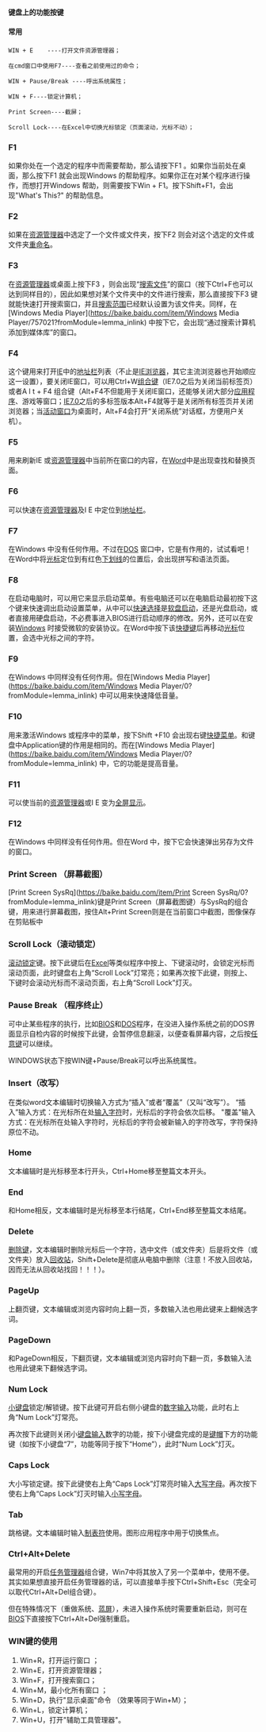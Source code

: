 #### 键盘上的功能按键



#### 常用

```
WIN + E    ----打开文件资源管理器；

在cmd窗口中使用F7----查看之前使用过的命令；

WIN + Pause/Break ----呼出系统属性；

WIN + F----锁定计算机；

Print Screen----截屏；

Scroll Lock----在Excel中切换光标锁定（页面滚动，光标不动）；
```



### F1

如果你处在一个选定的程序中而需要帮助，那么请按下F1 。如果你当前处在桌面，那么按下F1 就会出现Windows 的帮助程序。如果你正在对某个程序进行操作，而想打开Windows  帮助，则需要按下Win + F1。按下Shift+F1，会出现"What's This?" 的帮助信息。

### F2

如果在[资源管理器](https://baike.baidu.com/item/资源管理器/1951545?fromModule=lemma_inlink)中选定了一个文件或文件夹，按下F2 则会对这个选定的文件或文件夹[重命名](https://baike.baidu.com/item/重命名/7952534?fromModule=lemma_inlink)。

### F3

在[资源管理器](https://baike.baidu.com/item/资源管理器/0?fromModule=lemma_inlink)或桌面上按下F3 ，则会出现“[搜索文件](https://baike.baidu.com/item/搜索文件/7322778?fromModule=lemma_inlink)”的窗口（按下Ctrl+F也可以达到同样目的），因此如果想对某个文件夹中的文件进行搜索，那么直接按下F3 键就能快速打开搜索窗口，并且[搜索范围](https://baike.baidu.com/item/搜索范围/56264449?fromModule=lemma_inlink)已经默认设置为该文件夹。同样，在[Windows Media Player](https://baike.baidu.com/item/Windows Media Player/757021?fromModule=lemma_inlink) 中按下它，会出现“通过搜索计算机添加到媒体库”的窗口。

### F4

这个键用来打开[IE](https://baike.baidu.com/item/IE/69103?fromModule=lemma_inlink)中的[地址栏](https://baike.baidu.com/item/地址栏/9637129?fromModule=lemma_inlink)列表（不止是[IE浏览器](https://baike.baidu.com/item/IE浏览器/9505586?fromModule=lemma_inlink)，其它主流浏览器也开始顺应这一设置），要关闭IE窗口，可以用Ctrl+W[组合键](https://baike.baidu.com/item/组合键/7370955?fromModule=lemma_inlink)（IE7.0之后为关闭当前标签页）或者A l t + F4 组合键（Alt+F4不但能用于关闭IE窗口，还能够关闭大部分[应用程序](https://baike.baidu.com/item/应用程序/5985445?fromModule=lemma_inlink)、游戏等窗口；[IE7.0](https://baike.baidu.com/item/IE7.0/7552962?fromModule=lemma_inlink)之后的多标签版本Alt+F4就等于是关闭所有标签页并关闭浏览器；当[活动窗口](https://baike.baidu.com/item/活动窗口/7595526?fromModule=lemma_inlink)为桌面时，Alt+F4会打开“关闭系统”对话框，方便用户关机）。

### F5

用来刷新IE 或[资源管理器](https://baike.baidu.com/item/资源管理器/0?fromModule=lemma_inlink)中当前所在窗口的内容，在[Word](https://baike.baidu.com/item/Word/73117?fromModule=lemma_inlink)中是出现查找和替换页面。

### F6

可以快速在[资源管理器](https://baike.baidu.com/item/资源管理器/0?fromModule=lemma_inlink)及I E 中定位到[地址栏](https://baike.baidu.com/item/地址栏/0?fromModule=lemma_inlink)。

### F7

在Windows 中没有任何作用。不过在[DOS](https://baike.baidu.com/item/DOS/32025?fromModule=lemma_inlink) 窗口中，它是有作用的，试试看吧！在Word中将[光标](https://baike.baidu.com/item/光标/4277488?fromModule=lemma_inlink)定位到有红色[下划线](https://baike.baidu.com/item/下划线/9768709?fromModule=lemma_inlink)的位置后，会出现拼写和语法页面。

### F8

在启动电脑时，可以用它来显示启动菜单。有些电脑还可以在电脑启动最初按下这个键来快速调出启动设置菜单，从中可以[快速选择](https://baike.baidu.com/item/快速选择/5432789?fromModule=lemma_inlink)是[软盘启动](https://baike.baidu.com/item/软盘启动/20925257?fromModule=lemma_inlink)，还是光盘启动，或者直接用硬盘启动，不必费事进入BIOS进行启动顺序的修改。另外，还可以在安装[Windows](https://baike.baidu.com/item/Windows/0?fromModule=lemma_inlink) 时接受微软的安装协议。在Word中按下该[快捷键](https://baike.baidu.com/item/快捷键/1875219?fromModule=lemma_inlink)后再移动[光标](https://baike.baidu.com/item/光标/0?fromModule=lemma_inlink)位置，会选中光标之间的字符。

### F9

在Windows 中同样没有任何作用。但在[Windows Media Player](https://baike.baidu.com/item/Windows Media Player/0?fromModule=lemma_inlink) 中可以用来快速降低音量。

### F10

用来激活Windows 或程序中的菜单，按下Shift +F10 会出现右键[快捷菜单](https://baike.baidu.com/item/快捷菜单/7432139?fromModule=lemma_inlink)。和键盘中Application键的作用是相同的。而在[Windows Media Player](https://baike.baidu.com/item/Windows Media Player/0?fromModule=lemma_inlink) 中，它的功能是提高音量。

### F11

可以使当前的[资源管理器](https://baike.baidu.com/item/资源管理器/0?fromModule=lemma_inlink)或I E 变为[全屏显示](https://baike.baidu.com/item/全屏显示/9361847?fromModule=lemma_inlink)。

### F12

在Windows 中同样没有任何作用。但在Word 中，按下它会快速弹出另存为文件的窗口。



### Print Screen （屏幕截图）

[Print Screen SysRq](https://baike.baidu.com/item/Print Screen SysRq/0?fromModule=lemma_inlink)键是Print Screen（屏幕截图键）与SysRq的组合键，用来进行屏幕截图，按住Alt+Print Screen则是在当前窗口中截图，图像保存在剪贴板中



### Scroll Lock（滚动锁定）

[滚动锁定](https://baike.baidu.com/item/滚动锁定/22785560?fromModule=lemma_inlink)键。按下此键后在[Excel](https://baike.baidu.com/item/Excel/9564?fromModule=lemma_inlink)等类似程序中按上、下键滚动时，会锁定光标而滚动页面，此时键盘右上角“Scroll Lock”灯常亮；如果再次按下此键，则按上、下键时会滚动光标而不滚动页面，右上角“Scroll Lock”灯灭。



### Pause Break （程序终止）

可中止某些程序的执行，比如[BIOS](https://baike.baidu.com/item/BIOS/0?fromModule=lemma_inlink)和[DOS](https://baike.baidu.com/item/DOS/32025?fromModule=lemma_inlink)程序，在没进入操作系统之前的DOS界面显示自检内容的时候按下此键，会暂停信息翻滚，以便查看屏幕内容，之后按[任意键](https://baike.baidu.com/item/任意键/1853248?fromModule=lemma_inlink)可以继续。

WINDOWS状态下按WIN键+Pause/Break可以呼出系统属性。



### Insert（改写）

在类似word文本编辑时切换输入方式为“插入”或者“覆盖”（又叫“改写”）。
“插入”输入方式：在光标所在处[输入字符](https://baike.baidu.com/item/输入字符/56120622?fromModule=lemma_inlink)时，光标后的字符会依次后移。
"覆盖"输入方式：在光标所在处输入字符时，光标后的字符会被新输入的字符改写，字符保持原位不动。



### Home

文本编辑时是光标移至本行开头，Ctrl+Home移至整篇文本开头。



### End

和Home相反，文本编辑时是光标移至本行结尾，Ctrl+End移至整篇文本结尾。

### Delete

[删除键](https://baike.baidu.com/item/删除键/9946185?fromModule=lemma_inlink)，文本编辑时删除光标后一个字符，选中文件（或文件夹）后是将文件（或文件夹）放入[回收站](https://baike.baidu.com/item/回收站/701018?fromModule=lemma_inlink)，Shift+Delete是彻底从电脑中删除（注意！不放入回收站，因而无法从回收站找回！！！）。

### PageUp

上翻页键，文本编辑或浏览内容时向上翻一页，多数输入法也用此键来上翻候选字词。

### PageDown

和PageDown相反，下翻页键，文本编辑或浏览内容时向下翻一页，多数输入法也用此键来下翻候选字词。

### Num Lock

[小键盘](https://baike.baidu.com/item/小键盘/1587087?fromModule=lemma_inlink)锁定/解锁键。按下此键可开启右侧小键盘的[数字输入](https://baike.baidu.com/item/数字输入/56277816?fromModule=lemma_inlink)功能，此时右上角“Num Lock”灯常亮。

再次按下此键则关闭小[键盘输入](https://baike.baidu.com/item/键盘输入/56171534?fromModule=lemma_inlink)数字的功能，按下小键盘完成的是[键帽](https://baike.baidu.com/item/键帽/56171315?fromModule=lemma_inlink)下方的功能键（如按下小键盘“7”，功能等同于按下“Home”），此时“Num Lock”灯灭。

### Caps Lock

大小写锁定键。按下此键使右上角“Caps Lock”灯常亮时输入[大写字母](https://baike.baidu.com/item/大写字母/4666274?fromModule=lemma_inlink)。再次按下使右上角“Caps Lock”灯灭时输入[小写字母](https://baike.baidu.com/item/小写字母/4666069?fromModule=lemma_inlink)。

### Tab

跳格键。文本编辑时输入[制表符](https://baike.baidu.com/item/制表符/7337607?fromModule=lemma_inlink)使用。图形应用程序中用于切换焦点。

### Ctrl+Alt+Delete

最常用的开启[任务管理器](https://baike.baidu.com/item/任务管理器/138465?fromModule=lemma_inlink)组合键，Win7中将其放入了另一个菜单中，使用不便。其实如果想直接开启任务管理器的话，可以直接单手按下Ctrl+Shift+Esc（完全可以取代Ctrl+Alt+Del组合键）。

但在特殊情况下（重做系统、[蓝屏](https://baike.baidu.com/item/蓝屏/402002?fromModule=lemma_inlink)），未进入操作系统时需要重新启动，则可在[BIOS](https://baike.baidu.com/item/BIOS/0?fromModule=lemma_inlink)下直接按下Ctrl+Alt+Del强制重启。



### WIN键的使用

1. Win+R，打开运行窗口 ；
2. Win+E，打开资源管理器；
3. Win+F，打开搜索窗口；
4. Win+M，最小化所有窗口 ；
5. Win+D，执行"显示桌面"命令 （效果等同于Win+M）；
6. Win+L，锁定计算机；
7. Win+U，打开"辅助工具管理器"。





